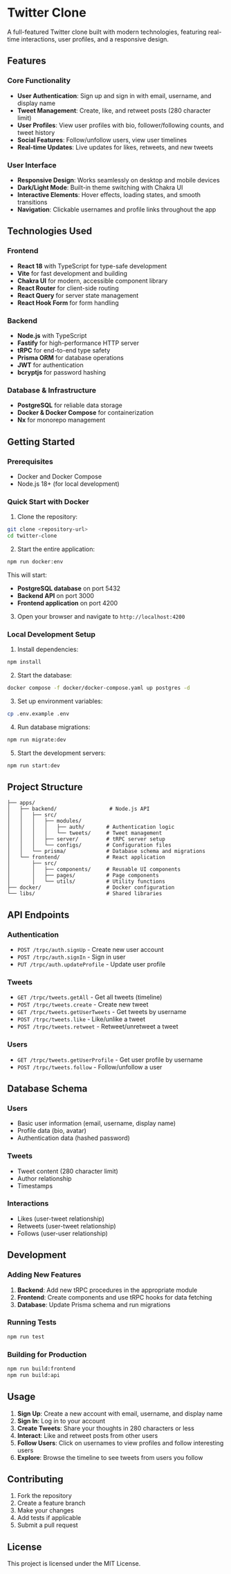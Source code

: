 # Twitter Clone

A full-featured Twitter clone built with modern technologies, featuring real-time interactions, user profiles, and a responsive design.

## Features

### Core Functionality
- **User Authentication**: Sign up and sign in with email, username, and display name
- **Tweet Management**: Create, like, and retweet posts (280 character limit)
- **User Profiles**: View user profiles with bio, follower/following counts, and tweet history
- **Social Features**: Follow/unfollow users, view user timelines
- **Real-time Updates**: Live updates for likes, retweets, and new tweets

### User Interface
- **Responsive Design**: Works seamlessly on desktop and mobile devices
- **Dark/Light Mode**: Built-in theme switching with Chakra UI
- **Interactive Elements**: Hover effects, loading states, and smooth transitions
- **Navigation**: Clickable usernames and profile links throughout the app

## Technologies Used

### Frontend
- **React 18** with TypeScript for type-safe development
- **Vite** for fast development and building
- **Chakra UI** for modern, accessible component library
- **React Router** for client-side routing
- **React Query** for server state management
- **React Hook Form** for form handling

### Backend
- **Node.js** with TypeScript
- **Fastify** for high-performance HTTP server
- **tRPC** for end-to-end type safety
- **Prisma ORM** for database operations
- **JWT** for authentication
- **bcryptjs** for password hashing

### Database & Infrastructure
- **PostgreSQL** for reliable data storage
- **Docker & Docker Compose** for containerization
- **Nx** for monorepo management

## Getting Started

### Prerequisites

- Docker and Docker Compose
- Node.js 18+ (for local development)

### Quick Start with Docker

1. Clone the repository:
```bash
git clone <repository-url>
cd twitter-clone
```

2. Start the entire application:
```bash
npm run docker:env
```

This will start:
- **PostgreSQL database** on port 5432
- **Backend API** on port 3000
- **Frontend application** on port 4200

3. Open your browser and navigate to `http://localhost:4200`

### Local Development Setup

1. Install dependencies:
```bash
npm install
```

2. Start the database:
```bash
docker compose -f docker/docker-compose.yaml up postgres -d
```

3. Set up environment variables:
```bash
cp .env.example .env
```

4. Run database migrations:
```bash
npm run migrate:dev
```

5. Start the development servers:
```bash
npm run start:dev
```

## Project Structure

```
├── apps/
│   ├── backend/                 # Node.js API
│   │   ├── src/
│   │   │   ├── modules/
│   │   │   │   ├── auth/       # Authentication logic
│   │   │   │   └── tweets/     # Tweet management
│   │   │   ├── server/         # tRPC server setup
│   │   │   └── configs/        # Configuration files
│   │   └── prisma/             # Database schema and migrations
│   └── frontend/               # React application
│       ├── src/
│       │   ├── components/     # Reusable UI components
│       │   ├── pages/          # Page components
│       │   └── utils/          # Utility functions
├── docker/                     # Docker configuration
└── libs/                       # Shared libraries
```

## API Endpoints

### Authentication
- `POST /trpc/auth.signUp` - Create new user account
- `POST /trpc/auth.signIn` - Sign in user
- `PUT /trpc/auth.updateProfile` - Update user profile

### Tweets
- `GET /trpc/tweets.getAll` - Get all tweets (timeline)
- `POST /trpc/tweets.create` - Create new tweet
- `GET /trpc/tweets.getUserTweets` - Get tweets by username
- `POST /trpc/tweets.like` - Like/unlike a tweet
- `POST /trpc/tweets.retweet` - Retweet/unretweet a tweet

### Users
- `GET /trpc/tweets.getUserProfile` - Get user profile by username
- `POST /trpc/tweets.follow` - Follow/unfollow a user

## Database Schema

### Users
- Basic user information (email, username, display name)
- Profile data (bio, avatar)
- Authentication data (hashed password)

### Tweets
- Tweet content (280 character limit)
- Author relationship
- Timestamps

### Interactions
- Likes (user-tweet relationship)
- Retweets (user-tweet relationship)
- Follows (user-user relationship)

## Development

### Adding New Features

1. **Backend**: Add new tRPC procedures in the appropriate module
2. **Frontend**: Create components and use tRPC hooks for data fetching
3. **Database**: Update Prisma schema and run migrations

### Running Tests

```bash
npm run test
```

### Building for Production

```bash
npm run build:frontend
npm run build:api
```

## Usage

1. **Sign Up**: Create a new account with email, username, and display name
2. **Sign In**: Log in to your account
3. **Create Tweets**: Share your thoughts in 280 characters or less
4. **Interact**: Like and retweet posts from other users
5. **Follow Users**: Click on usernames to view profiles and follow interesting users
6. **Explore**: Browse the timeline to see tweets from users you follow

## Contributing

1. Fork the repository
2. Create a feature branch
3. Make your changes
4. Add tests if applicable
5. Submit a pull request

## License

This project is licensed under the MIT License.
